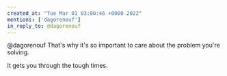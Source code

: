 ```yaml
---
created_at: "Tue Mar 01 03:00:46 +0000 2022"
mentions: ['dagorenouf']
in_reply_to: @dagorenouf
---
```


@dagorenouf That's why it's so important to care about the problem you're solving.

It gets you through the tough times.